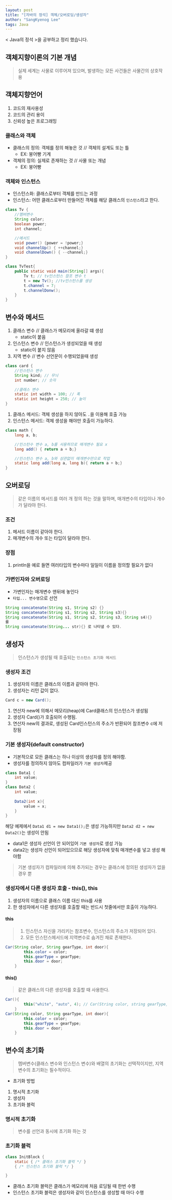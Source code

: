 ```yaml
---
layout: post
title: "[자바의 정석] 객체/오버로딩/생성자"
author: "SangKyenog Lee"
tags: Java
---
```


< Java의 정석 >을 공부하고 정리 했습니다. 

## 객체지향이론의 기본 개념
>실제 세계는 사물로 이루어져 있으며, 발생하는 모든 사건들은 사물간의 상호작용

## 객체지향언어
1. 코드의 재사용성
2. 코드의 관리 용이
3. 신뢰성 높은 프로그래밍

### 클래스와 객체

- 클래스의 정의: 객체를 정의 해놓은 것 // 객체의 설계도 또는 틀
    - EX: 붕어빵 기계
- 객체의 정의: 실제로 존재하는 것 // 사물 또는 개념
    - EX: 붕어빵

### 객체와 인스턴스
- 인스턴스화: 클래스로부터 객체를 만드는 과정
- 인스턴스: 어떤 클래스로부터 만들어진 객체를 해당 클래스의 `인스턴스`라고 한다.
```java
class Tv {
    //멤버변수
    String color;
    boolean power;
    int channel;

    //메서드
    void power() {power = !power;}
    void channelUp() { ++channel;}
    void channelDown() { --channel;}
}

class TvTest{
    public static void main(String[] args){
        Tv t; // tv인스턴스 참조 변수 t
        t = new Tv(); //tv인스턴스를 생성
        t.channel = 7;
        t.channelDonw();
    }
}
```

## 변수와 메서드
1. 클래스 변수 // 클래스가 메모리에 올라갈 떄 생성
    - static이 붙음
2. 인스턴스 변수 // 인스턴스가 생성되었을 때 생성
    - static이 붙지 않음
3. 지역 변수 // 변수 선언문이 수행되었을때 생성

```java
class card {
    //인스턴스 변수
    String kind; // 무늬
    int number; // 숫자

    //클래스 변수
    static int width = 100; // 폭
    static int height = 250; // 높이
}
```
1. 클래스 메서드: 객체 생성을 하지 않아도 `.`을 이용해 호출 가능
2. 인스턴스 메서드: 객체 생성을 해야만 호출이 가능하다.

```java
class math {
    long a, b;

    //인스턴수 변수 a, b를 사용하므로 매개변수 필요 x
    long add() { return a + b;}

    //인스턴스 변수 a, b와 상관없이 매개변수만으로 작업
    static long add(long a, long b){ return a + b;}
}
```

## 오버로딩
> 같은 이름의 메서드를 여러 개 정의 하는 것을 말하며, 매개변수의 타입이나 개수가 달라야 한다.

### 조건
1. 메서드 이름이 같아야 한다.
2. 매개변수의 개수 또는 타입이 달라야 한다.

### 장점
1. println을 예로 들면 여러타입의 변수마다 일일이 이름을 정의할 필요가 없다

### 가변인자와 오버로딩
- 가변인자는 매개변수 맨뒤에 놓인다
- `타입... 변수명`으로 선언
```java
String concatenate(String s1, String s2) {}
String concatenate(String s1, String s2, String s3){}
String concatenate(String s1, String s2, String s3, String s4){}
를
String concatenate(String... str){} 로 나타낼 수 있다.
```

## 생성자
> 인스턴스가 생성될 때 호출되는 `인스턴스 초기화 메서드`

### 생성자 조건
1. 생성자의 이름은 클래스의 이름과 같아야 한다.
2. 생성자는 리턴 값이 없다.

```java
Card c = new Card();
```
1. 연산자 new에 의해서 메모리(heap)에 Card클래스의 인스턴스가 생성됨
2. 생성자 Card()가 호출되어 수행됨.
3. 연산자 new의 결과로, 생성된 Card인스턴스의 주소가 반환되어 참조변수 c에 저장됨

### 기본 생성자(default constructor)
- 기본적으로 모든 클래스는 하나 이상의 생성자를 정의 해야함.
- 생성자를 정의하지 않아도 컴파일러가 `기본 생성자`제공

```java
class Data1 {
    int value;
}
class Data2 {
    int value;
    
    Data2(int x){
        value = x;
    }
}
```
해당 예제에서 `Data1 d1 = new Data1();`은 생성 가능하지만 `Data2 d2 = new Data2()`는 생성이 안됨
- data1은 생성자 선언이 안 되어있어 `기본 생성자`로 생성 가능
- data2는 생성자 선언이 되어있으므로 해당 생성자에 맞춰 매개변수를 넣고 생성 해야함

> 기본 생성자가 컴파일러에 의해 추가되는 경우는 클래스에 정의된 생성자가 없을 경우 뿐

### 생성자에서 다른 생성자 호출 - this(), this

1. 생성자의 이름으로 클래스 이름 대신 this를 사용
2. 한 생성자에서 다른 생성자를 호출할 때는 반드시 첫줄에서만 호출이 가능하다.

#### this
> 1. 인스턴스 자신을 가리키는 참조변수, 인스턴스의 주소가 저장되어 있다.
> 2. 모든 인스턴스메서드에 지역변수로 숨겨진 채로 존재한다.

```java
Car(String color, String gearType, int door){
        this.color = color; 
        this.gearType = gearType;
        this.door = door;
    }
```

#### this()
> 같은 클래스의 다른 생성자를 호출할 때 사용한다.

```java
Car(){
        this("white", "auto", 4); // Car(String color, string gearType, int door)를 호출
    }
Car(String color, String gearType, int door){
        this.color = color; 
        this.gearType = gearType;
        this.door = door;
    }
```


## 변수의 초기화
> 멤버변수(클래스 변수와 인스턴스 변수)와 배열의 초기화는 선택적이지만, 지역변수의 초기화는 필수적이다.

- 초기화 방법
1. 명시적 초기화
2. 생성자
3. 초기화 블럭

### 명시적 초기화
> 변수를 선언과 동시에 초기화 하는 것

### 초기화 블럭
```java
class InitBlock {
    static { /* 클래스 초기화 블럭 */ }
    { /* 인스턴스 초기화 블럭 */ }

}
```
- 클래스 초기화 블럭은 클래스가 메모리에 처음 로딩될 때 한번 수행
- 인스턴스 초기화 블럭은 생성자와 같이 인스턴스를 생성할 때 마다 수행
